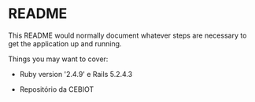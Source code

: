# README

This README would normally document whatever steps are necessary to get the
application up and running.

Things you may want to cover:

* Ruby version '2.4.9' e Rails 5.2.4.3

* Repositório da CEBIOT
